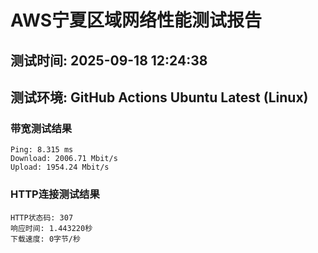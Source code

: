 # AWS宁夏区域网络性能测试报告
## 测试时间: 2025-09-18 12:24:38
## 测试环境: GitHub Actions Ubuntu Latest (Linux)

### 带宽测试结果
```
Ping: 8.315 ms
Download: 2006.71 Mbit/s
Upload: 1954.24 Mbit/s
```

### HTTP连接测试结果
```
HTTP状态码: 307
响应时间: 1.443220秒
下载速度: 0字节/秒
```

